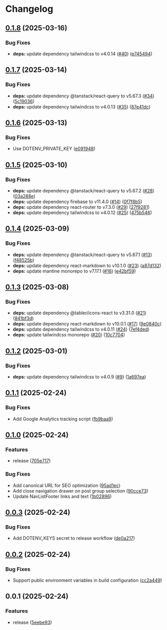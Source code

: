 # Changelog

## [0.1.8](https://github.com/koki-develop/samari/compare/v0.1.7...v0.1.8) (2025-03-16)


### Bug Fixes

* **deps:** update dependency tailwindcss to v4.0.14 ([#40](https://github.com/koki-develop/samari/issues/40)) ([e745494](https://github.com/koki-develop/samari/commit/e745494417299cc72768ffd1ae2378a6d86d7743))

## [0.1.7](https://github.com/koki-develop/samari/compare/v0.1.6...v0.1.7) (2025-03-14)


### Bug Fixes

* **deps:** update dependency @tanstack/react-query to v5.67.3 ([#34](https://github.com/koki-develop/samari/issues/34)) ([5c19036](https://github.com/koki-develop/samari/commit/5c19036ad05bcfd9d6673b744cfb3bbfe4b8cf5a))
* **deps:** update dependency tailwindcss to v4.0.13 ([#35](https://github.com/koki-develop/samari/issues/35)) ([87e41dc](https://github.com/koki-develop/samari/commit/87e41dc8088caad8acb01291b35c640b7c607d78))

## [0.1.6](https://github.com/koki-develop/samari/compare/v0.1.5...v0.1.6) (2025-03-13)


### Bug Fixes

* Use DOTENV_PRIVATE_KEY ([e091948](https://github.com/koki-develop/samari/commit/e0919484b00e142d76ac5137872fd18eb456b95c))

## [0.1.5](https://github.com/koki-develop/samari/compare/v0.1.4...v0.1.5) (2025-03-10)


### Bug Fixes

* **deps:** update dependency @tanstack/react-query to v5.67.2 ([#28](https://github.com/koki-develop/samari/issues/28)) ([03a288e](https://github.com/koki-develop/samari/commit/03a288e43faf377c02c7500b7f0aa6da45b830d4))
* **deps:** update dependency firebase to v11.4.0 ([#14](https://github.com/koki-develop/samari/issues/14)) ([0f7f8b5](https://github.com/koki-develop/samari/commit/0f7f8b5de0ee728be0177d4975d2a6b7d5a5ae88))
* **deps:** update dependency react-router to v7.3.0 ([#29](https://github.com/koki-develop/samari/issues/29)) ([27f9281](https://github.com/koki-develop/samari/commit/27f9281c79cafe1ed1b9ad0d169a32770a148b50))
* **deps:** update dependency tailwindcss to v4.0.12 ([#25](https://github.com/koki-develop/samari/issues/25)) ([475b546](https://github.com/koki-develop/samari/commit/475b5463419768ec480a7cbd4ab20e8d29f322a5))

## [0.1.4](https://github.com/koki-develop/samari/compare/v0.1.3...v0.1.4) (2025-03-09)


### Bug Fixes

* **deps:** update dependency @tanstack/react-query to v5.67.1 ([#13](https://github.com/koki-develop/samari/issues/13)) ([f48525b](https://github.com/koki-develop/samari/commit/f48525b4d6442b859288d0b98d076a143752b6f2))
* **deps:** update dependency react-markdown to v10.1.0 ([#23](https://github.com/koki-develop/samari/issues/23)) ([a87d132](https://github.com/koki-develop/samari/commit/a87d1324e72d527642798b82a05288deda0b1b8b))
* **deps:** update mantine monorepo to v7.17.1 ([#16](https://github.com/koki-develop/samari/issues/16)) ([e42bf59](https://github.com/koki-develop/samari/commit/e42bf5915b1f898ec3c55c652136000ac04a261d))

## [0.1.3](https://github.com/koki-develop/samari/compare/v0.1.2...v0.1.3) (2025-03-08)


### Bug Fixes

* **deps:** update dependency @tabler/icons-react to v3.31.0 ([#21](https://github.com/koki-develop/samari/issues/21)) ([841bf3d](https://github.com/koki-develop/samari/commit/841bf3dd9737fab7a9d63803ed1400e99c0b2576))
* **deps:** update dependency react-markdown to v10.0.1 ([#17](https://github.com/koki-develop/samari/issues/17)) ([9e0840c](https://github.com/koki-develop/samari/commit/9e0840cc182f056771e0a9335f72b3b099bcd2a3))
* **deps:** update dependency tailwindcss to v4.0.11 ([#24](https://github.com/koki-develop/samari/issues/24)) ([7ef4ded](https://github.com/koki-develop/samari/commit/7ef4dedbcc42986180fff4a2372b36b5865e090e))
* **deps:** update tailwindcss monorepo ([#20](https://github.com/koki-develop/samari/issues/20)) ([10c7704](https://github.com/koki-develop/samari/commit/10c7704a149ba5d5b719e46c8d206933d0cab5b5))

## [0.1.2](https://github.com/koki-develop/samari/compare/v0.1.1...v0.1.2) (2025-03-01)


### Bug Fixes

* **deps:** update dependency tailwindcss to v4.0.9 ([#9](https://github.com/koki-develop/samari/issues/9)) ([1a697ea](https://github.com/koki-develop/samari/commit/1a697ea70ec393aa6f1d65058c0b0042bbb6707d))

## [0.1.1](https://github.com/koki-develop/samari/compare/v0.1.0...v0.1.1) (2025-02-24)


### Bug Fixes

* Add Google Analytics tracking script ([fb9baa9](https://github.com/koki-develop/samari/commit/fb9baa941243fb66400ec210ce8da805ce7fce38))

## [0.1.0](https://github.com/koki-develop/samari/compare/v0.0.3...v0.1.0) (2025-02-24)


### Features

* release ([705e717](https://github.com/koki-develop/samari/commit/705e717e7cfecbf4dd4538e0d3da5ab508107210))


### Bug Fixes

* Add canonical URL for SEO optimization ([95ad1ec](https://github.com/koki-develop/samari/commit/95ad1ecdd4192fd99cce0d4fbf7242999c1b02d7))
* Add close navigation drawer on post group selection ([90cce73](https://github.com/koki-develop/samari/commit/90cce7397f848290d2ef1abfb37da253f0532bd5))
* Update NavListFooter links and text ([1b02896](https://github.com/koki-develop/samari/commit/1b028960ed241dee63b57c74ea564edd1496075f))

## [0.0.3](https://github.com/koki-develop/samari/compare/v0.0.2...v0.0.3) (2025-02-24)


### Bug Fixes

* Add DOTENV_KEYS secret to release workflow ([de0a217](https://github.com/koki-develop/samari/commit/de0a217e8942552fd29fb93a82603b2318bf00ad))

## [0.0.2](https://github.com/koki-develop/samari/compare/v0.0.1...v0.0.2) (2025-02-24)


### Bug Fixes

* Support public environment variables in build configuration ([cc2a449](https://github.com/koki-develop/samari/commit/cc2a449bb6125a318390d7579b6e130479fdf9ff))

## 0.0.1 (2025-02-24)


### Features

* release ([5eebe93](https://github.com/koki-develop/samari/commit/5eebe933fe03b61be9135f0e8a9f48e9be37e846))
